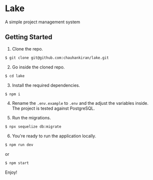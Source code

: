 # Lake

A simple project management system

## Getting Started

1. Clone the repo.

```bash
$ git clone git@github.com:chauhankiran/lake.git
```

2. Go inside the cloned repo.

```bash
$ cd lake
```

3. Install the required dependencies.

```bash
$ npm i
```

4. Rename the `.env.example` to `.env` and the adjust the variables inside. The project is tested against PostgreSQL.

5. Run the migrations.

```bash
$ npx sequelize db:migrate
```

6. You're ready to run the application locally.

```bash
$ npm run dev
```

or

```bash
$ npm start
```

Enjoy!
